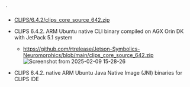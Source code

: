 `
- [CLIPS/6.4.2/clips_core_source_642.zip](https://sourceforge.net/projects/clipsrules/files/CLIPS/6.4.2/clips_core_source_642.zip/download)

 - CLIPS 6.4.2. ARM Ubuntu native CLI binary compiled on AGX Orin DK with JetPack 5.1 system
 
   - https://github.com/rtrelease/Jetson-Symbolics-Neuromorphics/blob/main/clips_core_source_642.zip 
![Screenshot from 2025-02-09 15-28-26](https://github.com/user-attachments/assets/3af29976-7259-498d-a7de-2fc81150e119)


 - CLIPS 6.4.2. native ARM Ubuntu Java Native Image (JNI) binaries for CLIPS IDE
